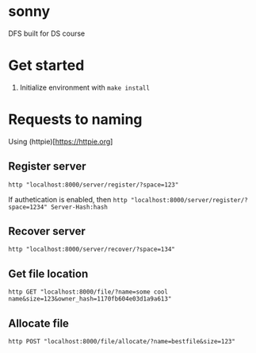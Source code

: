 # sonny
DFS built for DS course

# Get started

1. Initialize environment with `make install`

# Requests to naming
Using (httpie)[https://httpie.org]

## Register server
`http "localhost:8000/server/register/?space=123"`

If authetication is enabled, then `http "localhost:8000/server/register/?space=1234" Server-Hash:hash`

## Recover server
`http "localhost:8000/server/recover/?space=134"`

## Get file location
`http GET "localhost:8000/file/?name=some cool name&size=123&owner_hash=1170fb604e03d1a9a613"`

## Allocate file
`http POST "localhost:8000/file/allocate/?name=bestfile&size=123"`
